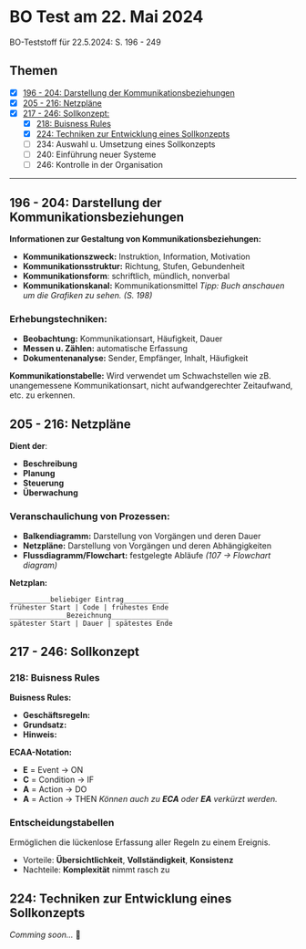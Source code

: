 # BO Test am 22. Mai 2024

BO-Teststoff für 22.5.2024: S. 196 - 249

## Themen

- [x] [196 - 204: Darstellung der Kommunikationsbeziehungen](#196---204-darstellung-der-kommunikationsbeziehungen)
- [x] [205 - 216: Netzpläne](#205---216-netzpläne)
- [x] [217 - 246: Sollkonzept:](#217---246-sollkonzept)
    + [x] [218: Buisness Rules](#218-buisness-rules)
    + [x] [224: Techniken zur Entwicklung eines Sollkonzepts](#224-techniken-zur-entwicklung-eines-sollkonzepts)
    + [ ] 234: Auswahl u. Umsetzung eines Sollkonzepts
    + [ ] 240: Einführung neuer Systeme
    + [ ] 246: Kontrolle in der Organisation

---

## 196 - 204: Darstellung der Kommunikationsbeziehungen

**Informationen zur Gestaltung von Kommunikationsbeziehungen:**

- **Kommunikationszweck:** Instruktion, Information, Motivation
- **Kommunikationsstruktur:** Richtung, Stufen, Gebundenheit
- **Kommunikationsform**: schriftlich, mündlich, nonverbal
- **Kommunikationskanal:** Kommunikationsmittel
*Tipp: Buch anschauen um die Grafiken zu sehen. (S. 198)*

### Erhebungstechniken:

- **Beobachtung:** Kommunikationsart, Häufigkeit, Dauer
- **Messen u. Zählen:** automatische Erfassung
- **Dokumentenanalyse:** Sender, Empfänger, Inhalt, Häufigkeit

**Kommunikationstabelle:** Wird verwendet um Schwachstellen wie zB. unangemessene Kommunikationsart, nicht aufwandgerechter Zeitaufwand, etc. zu erkennen.

## 205 - 216: Netzpläne

**Dient der**:

- **Beschreibung**
- **Planung**
- **Steuerung**
- **Überwachung**

### Veranschaulichung von Prozessen:

- **Balkendiagramm:** Darstellung von Vorgängen und deren Dauer
- **Netzpläne:** Darstellung von Vorgängen und deren Abhängigkeiten
- **Flussdiagramm/Flowchart:** festgelegte Abläufe *(107 -> Flowchart diagram)*

**Netzplan:**

```graphviz
__________beliebiger Eintrag___________
frühester Start | Code | frühestes Ende
______________Bezeichnung______________
spätester Start | Dauer | spätestes Ende
```

<!-- |  | Beliebiger Eintrag |  |
|---|--------------------|---|
| frühester Start | Code | frühestes Ende |
|  | Bezeichnung |  |
| spätester Start | Dauer| spätestes Ende| -->

## 217 - 246: Sollkonzept

### 218: Buisness Rules

**Buisness Rules:**

- **Geschäftsregeln:**
- **Grundsatz:**
- **Hinweis:**

**ECAA-Notation:**

- **E** = Event -> ON
- **C** = Condition -> IF
- **A** = Action -> DO
- **A** = Action -> THEN
*Können auch zu __ECA__ oder __EA__ verkürzt werden.*

### Entscheidungstabellen

Ermöglichen die lückenlose Erfassung aller Regeln zu einem Ereignis.

- Vorteile: **Übersichtlichkeit**, **Vollständigkeit**, **Konsistenz**
- Nachteile: **Komplexität** nimmt rasch zu

## 224: Techniken zur Entwicklung eines Sollkonzepts

*Comming soon...* 🫤
